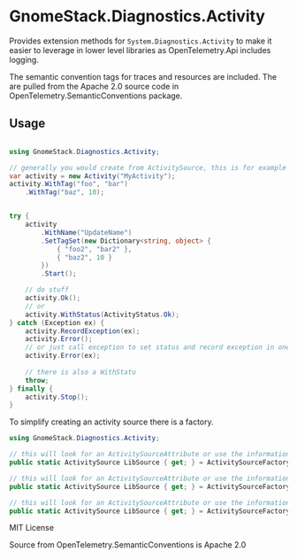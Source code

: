 # GnomeStack.Diagnostics.Activity

Provides extension methods for `System.Diagnostics.Activity` to make it easier
to leverage in lower level libraries as OpenTelemetry.Api includes logging.

The semantic convention tags for traces and resources are included.  The are
pulled from the Apache 2.0 source code in OpenTelemetry.SemanticConventions package.

## Usage

```csharp

using GnomeStack.Diagnostics.Activity;

// generally you would create from ActivitySource, this is for example purposes.
var activity = new Activity("MyActivity");
activity.WithTag("foo", "bar")
    .WithTag("baz", 10);


try {
    activity
        .WithName("UpdateName")
        .SetTagSet(new Dictionary<string, object> {
            { "foo2", "bar2" },
            { "baz2", 10 }
        })
        .Start();

    // do stuff
    activity.Ok();
    // or
    activity.WithStatus(ActivityStatus.Ok);
} catch (Exception ex) {
    activity.RecordException(ex);
    activity.Error();
    // or just call exception to set status and record exception in one call.
    activity.Error(ex);
    
    // there is also a WithStatu
    throw;
} finally {
    activity.Stop();
}

```

To simplify creating an activity source there is a factory.

```csharp
using GnomeStack.Diagnostics.Activity;

// this will look for an ActivitySourceAttribute or use the information from the calling assembly.
public static ActivitySource LibSource { get; } = ActivitySourceFactory.CreateFromCallingAssembly();

// this will look for an ActivitySourceAttribute or use the information from the assembly.
public static ActivitySource LibSource { get; } = ActivitySourceFactory.CreateFromAssembly(typeof(MyClass).Assembly);

// this will look for an ActivitySourceAttribute or use the information from assembly retrieved from type MyClass.
public static ActivitySource LibSource { get; } = ActivitySourceFactory.CreateFromAssembly<MyClass>();
```

MIT License

Source from OpenTelemetry.SemanticConventions is Apache 2.0